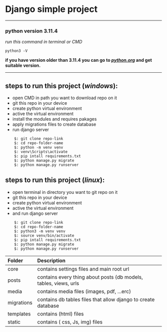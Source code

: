Django simple project 
==============
---
### python version  3.11.4 <br>
*run this command in terminal or CMD*
```commandline
python3 -V
```
**if you have version older than 3.11.4 you can go to *[python.org](www.python.org)* and get suitable version.**

---

## steps to run this project (*windows*):
 - open CMD in path you want to download repo on it 
 - git this repo in your device
 - create python virtual environment
 - active the virtual environment
 - install the modules and requires pakages
 - apply migrations files to create database 
 - run django server
```commandline
    $: git clone repo-link
    $: cd repo-folder-name
    $: python -m venv venv
    $: venv\Scripts\activate
    $: pip intall requirements.txt
    $: python manage.py migrate
    $: python manage.py runserver
```

## steps to run this project (*linux*):
 - open terminal in directory you want to git repo on it 
 - git this repo in your device
 - create python virtual environment
 - active the virtual environment
 - and run django server
```commandline
    $: git clone repo-link
    $: cd repo-folder-name
    $: python3 -m venv venv
    $: source venv/bin/activate
    $: pip intall requirements.txt
    $: python manage.py migrate
    $: python manage.py runserver
```
| Folder     | Description                                                      |
|:-----------|:-----------------------------------------------------------------|
| core       | contains settings files and main root url                        |
| posts      | contains every thing about posts (db models, tables, views, urls |
| media      | contains media files (images, pdf, ...erc)                       |
| migrations | contains db tables files that allow django to create database    |
| templates  | contains (html) files                                            |
| static     | contains ( css, Js, img) files                                   |

